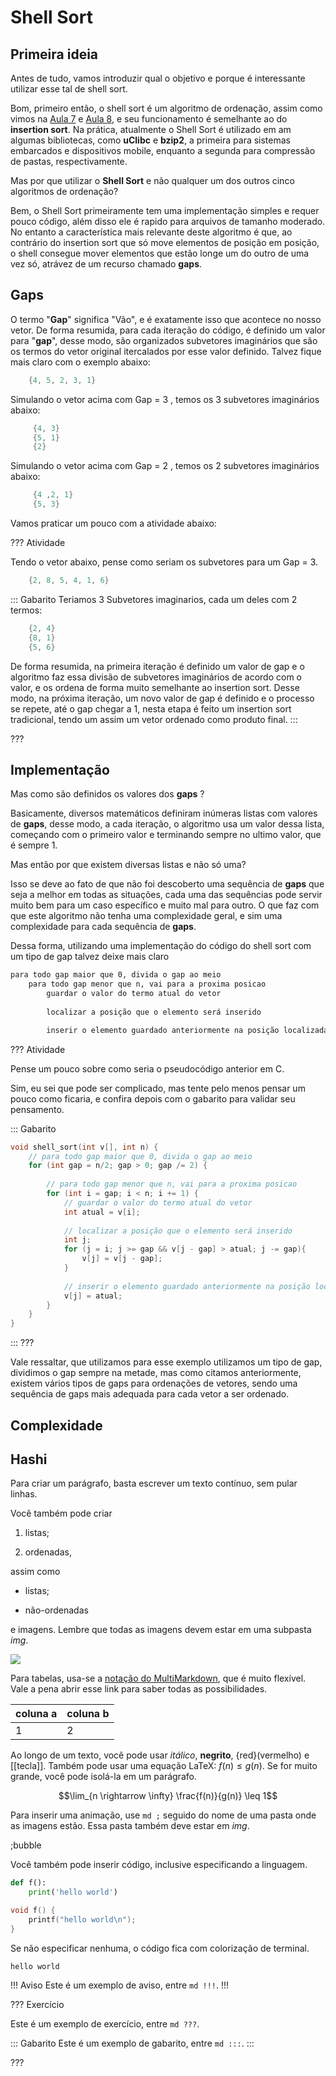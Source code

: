 Shell Sort
======

Primeira ideia
---------

Antes de tudo, vamos introduzir qual o objetivo e porque é interessante utilizar esse tal de shell sort.

Bom, primeiro então, o shell sort é um algoritmo de ordenação, assim como vimos na [Aula 7](https://ensino.hashi.pro.br/desprog/aula7/index.html) e [Aula 8](https://ensino.hashi.pro.br/desprog/aula8/index.html), e seu funcionamento é semelhante ao do **insertion sort**. Na prática, atualmente o Shell Sort é utilizado em am algumas bibliotecas, como **uClibc** e **bzip2**, a primeira para sistemas embarcados e dispositivos mobile, enquanto a segunda para compressão de pastas, respectivamente.

Mas por que utilizar o **Shell Sort** e não qualquer um dos outros cinco algoritmos de ordenação?

Bem, o Shell Sort primeiramente tem uma implementação simples e requer pouco código, além disso ele é rapido para arquivos de tamanho moderado. No entanto a característica mais relevante deste algoritmo é que, ao contrário do insertion sort que só move elementos de posição em posição, o shell consegue mover elementos que estão longe um do outro de uma vez só, atrávez de um recurso chamado **gaps**.

Gaps
---------

O termo "**Gap**" significa "Vão", e é exatamente isso que acontece no nosso vetor. De forma resumida, para cada iteração do código, é definido um valor para "**gap**", desse modo, são organizados subvetores imaginários que são os termos do vetor original itercalados por esse valor definido. Talvez fique mais claro com o exemplo abaixo:


```c
    {4, 5, 2, 3, 1}
```
Simulando o vetor acima com Gap = 3 , temos os 3 subvetores imaginários abaixo:

```c
     {4, 3}
     {5, 1}
     {2}
```

Simulando o vetor acima com Gap = 2 , temos os 2 subvetores imaginários abaixo:

```c
     {4 ,2, 1}
     {5, 3}
```

Vamos praticar um pouco com a atividade abaixo:

??? Atividade

Tendo o vetor abaixo, pense como seriam os subvetores para um Gap = 3.

```c
    {2, 8, 5, 4, 1, 6}
```

::: Gabarito
Teriamos 3 Subvetores imaginarios, cada um deles com 2 termos:
```c
    {2, 4}
    {8, 1}
    {5, 6}
```
De forma resumida, na primeira iteração é definido um valor de gap e o algoritmo faz essa divisão de subvetores imaginários de acordo com o valor, e os ordena de forma muito semelhante ao insertion sort. Desse modo, na próxima iteração, um novo valor de gap é definido e o processo se repete, até o gap chegar a 1, nesta etapa é feito um insertion sort tradicional, tendo um assim um vetor ordenado como produto final.
:::

???


Implementação
---------

Mas como são definidos os valores dos **gaps** ?

Basicamente, diversos matemáticos definiram inúmeras listas com valores de **gaps**, desse modo, a cada iteração, o algoritmo usa um valor dessa lista, começando com o primeiro valor e terminando sempre no ultimo valor, que é sempre 1.

Mas então por que existem diversas listas e não só uma?

Isso se deve ao fato de que não foi descoberto uma sequência de **gaps** que seja a melhor em todas as situações, cada uma das sequências pode servir muito bem para um caso específico e muito mal para outro. O que faz com que este algoritmo não tenha uma complexidade geral, e sim uma complexidade para cada sequência de **gaps**.

Dessa forma, utilizando uma implementação do código do shell sort com um tipo de gap talvez deixe mais claro 

```txt
para todo gap maior que 0, divida o gap ao meio
    para todo gap menor que n, vai para a proxima posicao
        guardar o valor do termo atual do vetor
        
        localizar a posição que o elemento será inserido

        inserir o elemento guardado anteriormente na posição localizada
```

??? Atividade

Pense um pouco sobre como seria o pseudocódigo anterior em C.

Sim, eu sei que pode ser complicado, mas tente pelo menos pensar um pouco como ficaria, e confira depois com o gabarito para validar seu pensamento.

::: Gabarito
```c
void shell_sort(int v[], int n) {
    // para todo gap maior que 0, divida o gap ao meio
    for (int gap = n/2; gap > 0; gap /= 2) {
        
        // para todo gap menor que n, vai para a proxima posicao
        for (int i = gap; i < n; i += 1) {
            // guardar o valor do termo atual do vetor
            int atual = v[i];
 
            // localizar a posição que o elemento será inserido
            int j;           
            for (j = i; j >= gap && v[j - gap] > atual; j -= gap){
                v[j] = v[j - gap];
            }
             
            // inserir o elemento guardado anteriormente na posição localizada
            v[j] = atual;
        }
    }
}
```
:::
???

Vale ressaltar, que utilizamos para esse exemplo utilizamos um tipo de gap, dividimos o gap sempre na metade, mas como citamos anteriormente, existem vários tipos de gaps para ordenações de vetores, sendo uma sequência de gaps mais adequada para cada vetor a ser ordenado.

Complexidade
---------

Hashi
---------

Para criar um parágrafo, basta escrever um texto contínuo, sem pular linhas.

Você também pode criar

1. listas;

2. ordenadas,

assim como

* listas;

* não-ordenadas

e imagens. Lembre que todas as imagens devem estar em uma subpasta *img*.

![](logo.png)

Para tabelas, usa-se a [notação do
MultiMarkdown](https://fletcher.github.io/MultiMarkdown-6/syntax/tables.html),
que é muito flexível. Vale a pena abrir esse link para saber todas as
possibilidades.

| coluna a | coluna b |
|----------|----------|
| 1        | 2        |

Ao longo de um texto, você pode usar *itálico*, **negrito**, {red}(vermelho) e
[[tecla]]. Também pode usar uma equação LaTeX: $f(n) \leq g(n)$. Se for muito
grande, você pode isolá-la em um parágrafo.

$$\lim_{n \rightarrow \infty} \frac{f(n)}{g(n)} \leq 1$$

Para inserir uma animação, use `md ;` seguido do nome de uma pasta onde as
imagens estão. Essa pasta também deve estar em *img*.

;bubble

Você também pode inserir código, inclusive especificando a linguagem.

``` py
def f():
    print('hello world')
```

``` c
void f() {
    printf("hello world\n");
}
```

Se não especificar nenhuma, o código fica com colorização de terminal.

```
hello world
```


!!! Aviso
Este é um exemplo de aviso, entre `md !!!`.
!!!


??? Exercício

Este é um exemplo de exercício, entre `md ???`.

::: Gabarito
Este é um exemplo de gabarito, entre `md :::`.
:::

???
